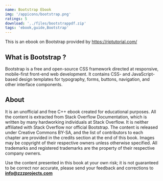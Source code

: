 ```yaml
---
name: Bootstrap Ebook
img: '/appicons/bootstrap.png'
ratings: 5
download: '../files/bootstrappdf.zip'
tags: 'ebook,guide,Bootstrap'
---
```


This is an ebook on Bootstrap provided by <a href="https://riptutorial.com/" >https://riptutorial.com/</a>

## What is Bootstrap ?

Bootstrap is a free and open-source CSS framework directed at responsive, mobile-first front-end web development. It contains CSS- and JavaScript-based design templates for typography, forms, buttons, navigation, and other interface components.

## About

It is an unofficial and free C++ ebook created for educational purposes. All the content is
extracted from Stack Overflow Documentation, which is written by many hardworking individuals at
Stack Overflow. It is neither affiliated with Stack Overflow nor official Bootstrap.
The content is released under Creative Commons BY-SA, and the list of contributors to each
chapter are provided in the credits section at the end of this book. Images may be copyright of
their respective owners unless otherwise specified. All trademarks and registered trademarks are
the property of their respective company owners.

Use the content presented in this book at your own risk; it is not guaranteed to be correct nor
accurate, please send your feedback and corrections to **info@zzzprojects.com**
